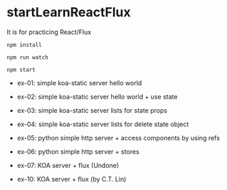 # startLearnReactFlux

It is for practicing React/Flux

```
npm install
```

```
npm run watch
```

```
npm start
```

- ex-01: simple koa-static server hello world
- ex-02: simple koa-static server hello world + use state
- ex-03: simple koa-static server lists for state props
- ex-04: simple koa-static server lists for delete state object
- ex-05: python simple http server + access components by using refs
- ex-06: python simple http server + stores
- ex-07: KOA server + flux (Undone)

- ex-10: KOA server + flux (by C.T. Lin)
